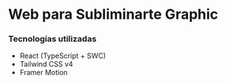 # Web para Subliminarte Graphic

### Tecnologías utilizadas

- React (TypeScript + SWC)
- Tailwind CSS v4
- Framer Motion
